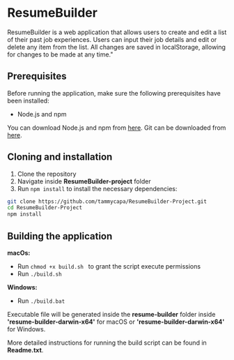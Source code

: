# ResumeBuilder

ResumeBuilder is a web application that allows users to create and edit a list of their past job experiences. Users can input their job details and edit or delete any item from the list. All changes are saved in localStorage, allowing for changes to be made at any time."

## Prerequisites

Before running the application, make sure the following prerequisites have been installed:

- Node.js and npm

You can download Node.js and npm from [here](https://nodejs.org/). Git can be downloaded from [here](https://git-scm.com/).

## Cloning and installation

1. Clone the repository
2. Navigate inside **ResumeBuilder-project** folder
3. Run `npm install` to install the necessary dependencies:

```bash
git clone https://github.com/tammycapa/ResumeBuilder-Project.git
cd ResumeBuilder-Project
npm install
```

## Building the application
**macOs:**
- Run  `chmod +x build.sh ` to grant the script execute permissions
- Run `./build.sh`

**Windows:**
- Run `./build.bat`

Executable file will be generated inside the **resume-builder** folder inside **'resume-builder-darwin-x64'** for macOS
or **'resume-builder-darwin-x64'** for Windows. 

More detailed instructions for running the build script can be found in **Readme.txt**.

